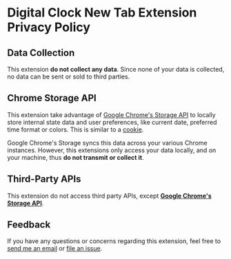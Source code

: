 # Digital Clock New Tab Extension Privacy Policy

## Data Collection

This extension **do not collect any data**. Since none of your data is collected, no data can be sent or sold to third parties.

## Chrome Storage API

This extension take advantage of [Google Chrome's Storage API](https://developers.chrome.com/extensions/storage) to locally store internal state data and user preferences, like current date, preferred time format or colors. This is similar to a [cookie](https://developer.mozilla.org/en-US/docs/Web/HTTP/Cookies).

Google Chrome's Storage syncs this data across your various Chrome instances. However, this extensions only access your data locally, and on your machine, thus **do not transmit or collect it**.

## Third-Party APIs

This extension do not access third party APIs, except **[Google Chrome's Storage API](https://developers.chrome.com/extensions/storage)**.

## Feedback

If you have any questions or concerns regarding this extension, feel free to [send me an email](mailto:s@yakunins.com) or [file an issue](https://github.com/yakunins/digital-clock-new-tab-extension/issues/new).
